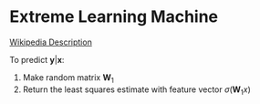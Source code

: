 # Extreme Learning Machine
[Wikipedia Description](https://en.wikipedia.org/wiki/Extreme_learning_machine)

To predict $\mathbf y \vert \mathbf x$:
1. Make random matrix $\mathbf W_1$
2. Return the least squares estimate with feature vector $\sigma\left(\mathbf W_1 x\right)$
